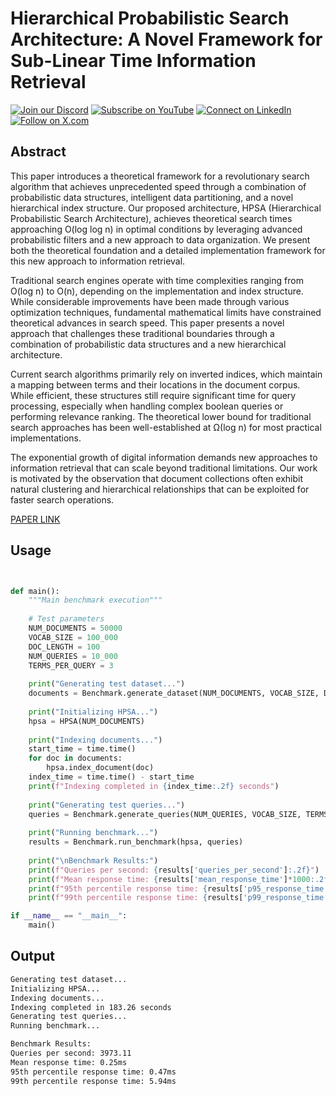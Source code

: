 # Hierarchical Probabilistic Search Architecture: A Novel Framework for Sub-Linear Time Information Retrieval


[![Join our Discord](https://img.shields.io/badge/Discord-Join%20our%20server-5865F2?style=for-the-badge&logo=discord&logoColor=white)](https://discord.gg/agora-999382051935506503) [![Subscribe on YouTube](https://img.shields.io/badge/YouTube-Subscribe-red?style=for-the-badge&logo=youtube&logoColor=white)](https://www.youtube.com/@kyegomez3242) [![Connect on LinkedIn](https://img.shields.io/badge/LinkedIn-Connect-blue?style=for-the-badge&logo=linkedin&logoColor=white)](https://www.linkedin.com/in/kye-g-38759a207/) [![Follow on X.com](https://img.shields.io/badge/X.com-Follow-1DA1F2?style=for-the-badge&logo=x&logoColor=white)](https://x.com/kyegomezb)


## Abstract

This paper introduces a theoretical framework for a revolutionary search algorithm that achieves unprecedented speed through a combination of probabilistic data structures, intelligent data partitioning, and a novel hierarchical index structure. Our proposed architecture, HPSA (Hierarchical Probabilistic Search Architecture), achieves theoretical search times approaching O(log log n) in optimal conditions by leveraging advanced probabilistic filters and a new approach to data organization. We present both the theoretical foundation and a detailed implementation framework for this new approach to information retrieval.

Traditional search engines operate with time complexities ranging from O(log n) to O(n), depending on the implementation and index structure. While considerable improvements have been made through various optimization techniques, fundamental mathematical limits have constrained theoretical advances in search speed. This paper presents a novel approach that challenges these traditional boundaries through a combination of probabilistic data structures and a new hierarchical architecture.

Current search algorithms primarily rely on inverted indices, which maintain a mapping between terms and their locations in the document corpus. While efficient, these structures still require significant time for query processing, especially when handling complex boolean queries or performing relevance ranking. The theoretical lower bound for traditional search approaches has been well-established at Ω(log n) for most practical implementations.

The exponential growth of digital information demands new approaches to information retrieval that can scale beyond traditional limitations. Our work is motivated by the observation that document collections often exhibit natural clustering and hierarchical relationships that can be exploited for faster search operations.


[PAPER LINK](hpsa.pdf)


## Usage

```python


def main():
    """Main benchmark execution"""
    
    # Test parameters
    NUM_DOCUMENTS = 50000
    VOCAB_SIZE = 100_000
    DOC_LENGTH = 100
    NUM_QUERIES = 10_000
    TERMS_PER_QUERY = 3
    
    print("Generating test dataset...")
    documents = Benchmark.generate_dataset(NUM_DOCUMENTS, VOCAB_SIZE, DOC_LENGTH)
    
    print("Initializing HPSA...")
    hpsa = HPSA(NUM_DOCUMENTS)
    
    print("Indexing documents...")
    start_time = time.time()
    for doc in documents:
        hpsa.index_document(doc)
    index_time = time.time() - start_time
    print(f"Indexing completed in {index_time:.2f} seconds")
    
    print("Generating test queries...")
    queries = Benchmark.generate_queries(NUM_QUERIES, VOCAB_SIZE, TERMS_PER_QUERY)
    
    print("Running benchmark...")
    results = Benchmark.run_benchmark(hpsa, queries)
    
    print("\nBenchmark Results:")
    print(f"Queries per second: {results['queries_per_second']:.2f}")
    print(f"Mean response time: {results['mean_response_time']*1000:.2f}ms")
    print(f"95th percentile response time: {results['p95_response_time']*1000:.2f}ms")
    print(f"99th percentile response time: {results['p99_response_time']*1000:.2f}ms")

if __name__ == "__main__":
    main()


```


## Output

```txt
Generating test dataset...
Initializing HPSA...
Indexing documents...
Indexing completed in 183.26 seconds
Generating test queries...
Running benchmark...

Benchmark Results:
Queries per second: 3973.11
Mean response time: 0.25ms
95th percentile response time: 0.47ms
99th percentile response time: 5.94ms

```



